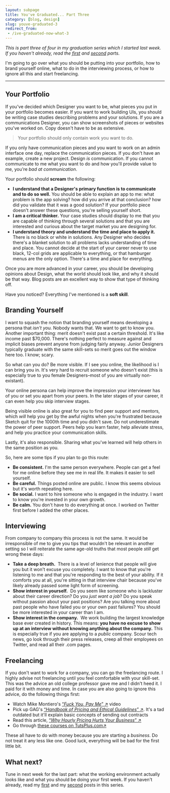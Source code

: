 ```yaml
---
layout: subpage
title: You've Graduated... Part Three
category: [blog, design]
slug: youve-graduated-3
redirect_from: 
 - /ive-graduated-now-what-3
---
```

*This is part three of four in my graduation series which I started last week. If you haven't already, read the <a href="http://helentran.com/ive-graduated-now-what-1">first</a> and <a href="http://helentran.com/ive-graduated-now-what-2">second</a> parts.*

I'm going to go over what you should be putting into your portfolio, how to brand yourself online, what to do in the interviewing process, or how to ignore all this and start freelancing.

<hr class="small">

## Your Portfolio

If you've decided which Designer you want to be, what pieces you put in your portfolio becomes easier. If you want to work building UIs, you should be writing case studies describing problems and your solutions. If you are a communications Designer, you can show screenshots of pieces or websites you've worked on. Copy doesn't have to be as extensive.

<blockquote class="large">
<p>Your portfolio should only contain work you want to do.</p>
</blockquote>

If you only have communication pieces and you want to work on an admin interface one day, replace the communication pieces. If you don't have an example, create a new project. Design *is* communication. If you cannot communicate to me what you want to do and how you'll provide value to me, you're *bad at communication*.

Your portfolio should **scream** the following:

- **I understand that a Designer's primary function is to communicate and to do so well.** You should be able to explain an app to me: what problem is the app solving? how did you arrive at that conclusion? how did you validate that it was a good solution? If your portfolio piece doesn't answer these questions, you're selling yourself short.
- **I am a critical thinker.** Your case studies should display to me that you are capable of thinking through several solutions and that you are interested and curious about the target market you are designing for.
- **I understand theory and understand the time and place to apply it.** There is no black or white in solutions. Any Designer who decides there's a blanket solution to all problems lacks understanding of time and place. You cannot decide at the start of your career never to use black, 12-col grids are applicable to everything, or that hamburger menus are the only option. There's a time and place for everything.

Once you are more advanced in your career, you should be developing opinions about Design, what the world should look like, and why it should be that way. Blog posts are an excellent way to show that type of thinking off.

Have you noticed? Everything I've mentioned is a **soft skill**. 

## Branding Yourself

I want to squash the notion that branding yourself means developing a persona that *isn't you.* Nobody wants that. We want to get to know you. Another important thing: merit doesn't exist past a certain threshold. It's like income past $70,000. There's nothing perfect to measure against and implicit biases prevent anyone from judging fairly anyway. Junior Designers typically graduate with the same skill-sets so merit goes out the window here too. I know; scary. 

So what can you do? Be more visible. If I see you online, the likelihood is I can bring you in. It's very hard to recruit someone who doesn't exist (this is especially true to you female Designers–most of you are virtually non-existant).

Your online persona can help improve the impression your interviewer has of you or set you apart from your peers. In the later stages of your career, it can even help you skip interview stages. 

Being visible online is also great for you to find peer support and mentors, which *will* help you get by the awful nights when you're frustrated because Sketch quit for the 1000th time and you didn't save. Do not underestimate the power of peer support. Peers help you learn faster, help alleviate stress, and help you practice your communication skills.

Lastly, it's also responsible. Sharing what you've learned will help others in the same position as you.

So, here are some tips if you plan to go this route:

- **Be consistent.** I'm the same person everywhere. People can get a feel for me online before they see me in real life. It makes it easier to sell yourself.
- **Be careful.** Things posted online are public. I know this seems obvious but it's worth repeating here.
- **Be social.** I want to hire someone who is engaged in the industry. I want to know you're invested in your own growth.
- **Be calm.** You don't have to do everything at once. I worked on Twitter first before I added the other places.

## Interviewing

From company to company this process is not the same. It would be irresponsible of me to give you tips that wouldn't be relevant in another setting so I will reiterate the same age-old truths that most people *still* get wrong these days:

- **Take a deep breath.**  There is a level of lenience that people will give you but it won't excuse you completely. I want to know that you're listening to me and that you're responding to the best of your ability. If it comforts you at all, you're sitting in that interview chair because you've likely already passed some light form of screening.
- **Show interest in yourself.**  Do you seem like someone who is lackluster about their career direction? Do you *just want a job*? Do you speak without passion about your past positions? Are you talking more about past people who have failed you or your own past failures? You should be more interested in your career than I am.
- **Show interest in the company.**  We work building the largest knowledge base ever created in history. This means: **you have no excuse to show up at an interview without knowing anything about the company.** This is especially true if you are applying to a *public* company. Scour tech news, go look through their press releases, creep all their employees on Twitter, and read all their .com pages.

## Freelancing

If you don't want to work for a company, you can go the freelancing route. I highly advise not freelancing until you feel comfortable with your skill-set. This was the advice an old college professor gave me and I didn't heed it. I paid for it with money and time. In case you are also going to ignore this advice, do the following things first:

- Watch Mike Montiero's <a href="https://creativemornings.com/talks/mike-monteiro--2/1" class="external" target="_blank">&#8220;<span class="external-body"><em>Fuck You, Pay Me</em></span>&#8221; <span class="external-box"><span class="external-box__arrow">↗&#xFE0E;</span></span></a> video
- Pick up GAG's <a href="https://www.amazon.com/gp/product/0932102166/ref=as_li_tl?ie=UTF8&camp=1789&creative=9325&creativeASIN=0932102166&linkCode=as2&tag=heltraprodes-20&linkId=bf0d613a647587bb8184bf35ad2103a2" class="external" target="_blank">&#8220;<span class="external-body"><em>Handbook of Pricing and Ethical Guidelines</em></span>&#8221; <span class="external-box"><span class="external-box__arrow">↗&#xFE0E;</span></span></a>. It's a tad outdated but it'll explain basic concepts of sending out contracts
- Read this article, <a href="https://medium.com/the-apartment/why-hourly-pricing-hurts-your-business-d5ac813ef50d#.666xfm5h2" class="external" target="_blank">&#8220;<span class="external-body"><em>Why Hourly Pricing Hurts Your Business</em></span>&#8221; <span class="external-box"><span class="external-box__arrow">↗&#xFE0E;</span></span></a>
- Go through <a href="http://tutsplus.com" class="external" target="_blank"><span class="external-body">these courses on TutsPlus.com</span><span class="external-box"><span class="external-box__arrow">↗&#xFE0E;</span></span></a>

These all have to do with money because you are starting a *business*. Do not treat it any less like one. Good luck, everything will be bad for the first little bit.

## What next?

Tune in next week for the last part: what the working environment actually looks like and what you should be doing your first week. If you haven't already, read my [first](http://helentran.com/ive-graduated-now-what-1) and my [second](http://helentran.com/ive-graduated-now-what-2) posts in this series.
